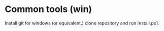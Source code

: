 Common tools (win)
==================
Install git for windows (or equivalent.)
clone repository and run Install.ps1.

